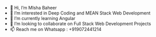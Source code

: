 - 👋 Hi, I’m MIsha Baheer
- 👀 I’m interested in Deep Coding and MEAN Stack Web Development
- 🌱 I’m currently learning Angular
- 💞️ I’m looking to collaborate on Full Stack Web Development Projects
- 📫 Reach me on Whatsapp : +919072441214

<!---
mishalBasheer/mishalBasheer is a ✨ special ✨ repository because its `README.md` (this file) appears on your GitHub profile.
You can click the Preview link to take a look at your changes.
--->
